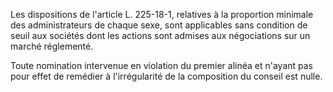 Les dispositions de l'article L. 225-18-1, relatives à la proportion minimale des administrateurs de chaque sexe, sont applicables sans condition de seuil aux sociétés dont les actions sont admises aux négociations sur un marché réglementé. 


  

Toute nomination intervenue en violation du premier alinéa et n'ayant pas pour effet de remédier à l'irrégularité de la composition du conseil est nulle.

